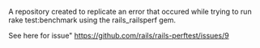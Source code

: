 A repository created to replicate an error that occured while trying to run rake test:benchmark using the rails_railsperf gem.

See here for issue" https://github.com/rails/rails-perftest/issues/9

